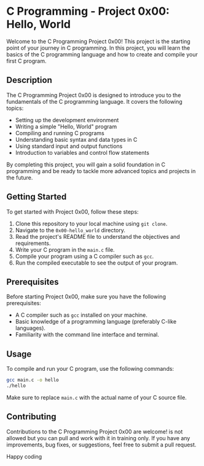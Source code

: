 # C Programming - Project 0x00: Hello, World

Welcome to the C Programming Project 0x00! This project is the starting point of your journey in C programming. In this project, you will learn the basics of the C programming language and how to create and compile your first C program.

## Description

The C Programming Project 0x00 is designed to introduce you to the fundamentals of the C programming language. It covers the following topics:

- Setting up the development environment
- Writing a simple "Hello, World" program
- Compiling and running C programs
- Understanding basic syntax and data types in C
- Using standard input and output functions
- Introduction to variables and control flow statements

By completing this project, you will gain a solid foundation in C programming and be ready to tackle more advanced topics and projects in the future.

## Getting Started

To get started with Project 0x00, follow these steps:

1. Clone this repository to your local machine using `git clone`.
2. Navigate to the `0x00-hello_world` directory.
3. Read the project's README file to understand the objectives and requirements.
4. Write your C program in the `main.c` file.
5. Compile your program using a C compiler such as `gcc`.
6. Run the compiled executable to see the output of your program.

## Prerequisites

Before starting Project 0x00, make sure you have the following prerequisites:

- A C compiler such as `gcc` installed on your machine.
- Basic knowledge of a programming language (preferably C-like languages).
- Familiarity with the command line interface and terminal.

## Usage

To compile and run your C program, use the following commands:

```bash
gcc main.c -o hello
./hello
```

Make sure to replace `main.c` with the actual name of your C source file.

## Contributing

Contributions to the C Programming Project 0x00 are welcome! is not allowed but you can pull and work with it in training only. If you have any improvements, bug fixes, or suggestions, feel free to submit a pull request.

Happy coding